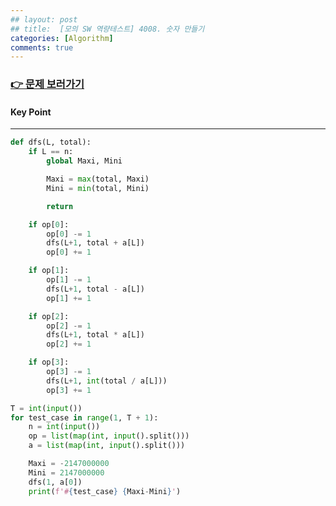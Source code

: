 ```yaml
---
## layout: post
## title:  [모의 SW 역량테스트] 4008. 숫자 만들기
categories: [Algorithm]
comments: true
---
```


### [👉 문제 보러가기](https://swexpertacademy.com/main/code/problem/problemDetail.do?contestProbId=AWIeRZV6kBUDFAVH)  


#### Key Point



---

```python
def dfs(L, total):
    if L == n:
        global Maxi, Mini

        Maxi = max(total, Maxi)
        Mini = min(total, Mini)

        return

    if op[0]:
        op[0] -= 1
        dfs(L+1, total + a[L])
        op[0] += 1

    if op[1]:
        op[1] -= 1
        dfs(L+1, total - a[L])
        op[1] += 1

    if op[2]:
        op[2] -= 1
        dfs(L+1, total * a[L])
        op[2] += 1

    if op[3]:
        op[3] -= 1
        dfs(L+1, int(total / a[L]))
        op[3] += 1

T = int(input())
for test_case in range(1, T + 1):
    n = int(input())
    op = list(map(int, input().split()))
    a = list(map(int, input().split()))

    Maxi = -2147000000
    Mini = 2147000000
    dfs(1, a[0])
    print(f'#{test_case} {Maxi-Mini}')
```